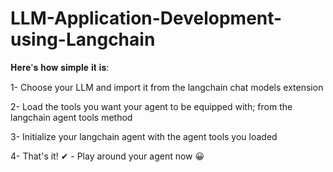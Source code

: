 # LLM-Application-Development-using-Langchain


𝐇𝐞𝐫𝐞'𝐬 𝐡𝐨𝐰 𝐬𝐢𝐦𝐩𝐥𝐞 𝐢𝐭 𝐢𝐬:

1- Choose your LLM and import it from the langchain chat models extension

2- Load the tools you want your agent to be equipped with; from the langchain agent tools method

3- Initialize your langchain agent with the agent tools you loaded

4- That's it! ✔ - Play around your agent now 😀 
